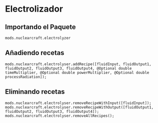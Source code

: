 # Electrolizador

## Importando el Paquete
`mods.nuclearcraft.electrolyzer`

## Añadiendo recetas
```zenscript
mods.nuclearcraft.electrolyser.addRecipe([fluidInput, fluidOutput1, fluidOutput2, fluidOutput3, fluidOutput4, @Optional double timeMultiplier, @Optional double powerMultiplier, @Optional double processRadiation]);
```

## Eliminando recetas
```zenscript
mods.nuclearcraft.electrolyser.removeRecipeWithInput([fluidInput]);
mods.nuclearcraft.electrolyser.removeRecipeWithOutput([fluidOutput1, fluidOutput2, fluidOutput3, fluidOutput4]);
mods.nuclearcraft.electrolyser.removeAllRecipes();
```